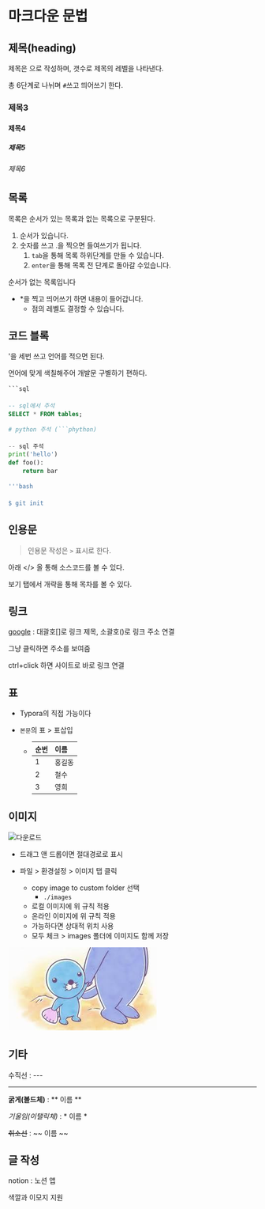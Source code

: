 # 마크다운 문법

## 제목(heading)

제목은  으로 작성하며, 갯수로 제목의 레벨을 나타낸다.

총 6단계로 나뉘며 `#`쓰고 띄어쓰기 한다.



### 제목3

#### 제목4

##### 제목5

###### 제목6





## 목록

목록은 순서가 있는 목록과 없는 목록으로 구분된다.



1. 순서가 있습니다.
2. 숫자를 쓰고 .을 찍으면 들여쓰기가 됩니다.
   1. `tab`을 통해 목록 하위단계를 만들 수 있습니다.
   2. `enter`을 통해 목록 전 단계로 돌아갈 수있습니다.



순서가 없는 목록입니다

* *을 찍고 띄어쓰기 하면 내용이 들어갑니다.
  * 점의 레벨도 결정할 수 있습니다.



## 코드 블록

'을 세번 쓰고 언어를 적으면 된다.

언어에 맞게 색칠해주어 개발문 구별하기 편하다.

```sql
​```sql

-- sql에서 주석
SELECT * FROM tables;
```

```python
# python 주석 (```phython)

-- sql 주석
print('hello')
def foo():
	return bar
```

```bash
'''bash

$ git init
```





## 인용문



> 인용문 작성은 `>` 표시로 한다.



아래 </> 올 통해 소스코드를 볼 수 있다.



보기 탭에서 개략을 통해 목차를 볼 수 있다.





## 링크

[google](https://google.com) : 대괄호[]로 링크 제목, 소괄호()로 링크 주소 연결

그냥 클릭하면 주소를 보여줌

ctrl+click 하면 사이트로 바로 링크 연결





## 표

* Typora의 직접 가능이다

* `본문`의 표 > 표삽입

  * | 순번 | 이름   |
    | ---- | ------ |
    | 1    | 홍길동 |
    | 2    | 철수   |
    | 3    | 영희   |



## 이미지



![다운로드](C:\Users\HPE\Desktop\다운로드.jpg)





* 드래그 앤 드롭이면 절대경로로 표시

* 파일 > 환경설정 > 이미지 탭 클릭

  * copy image to custom folder 선택
    * `./images`
  * 로컬 이미지에 위 규칙 적용
  * 온라인 이미지에 위 규칙 적용
  * 가능하다면 상대적 위치 사용
  * 모두 체크 > images 폴더에 이미지도 함께 저장

  

![다운로드](images/다운로드.jpg)



## 기타

수직선 : --- 

---

**굵게(볼드체)**  : ** 이름 **

*기울임(이탤릭체)* : * 이름 *

~~취소선~~ : ~~ 이름 ~~





## 글 작성

notion : 노션 앱

색깔과 이모지 지원





